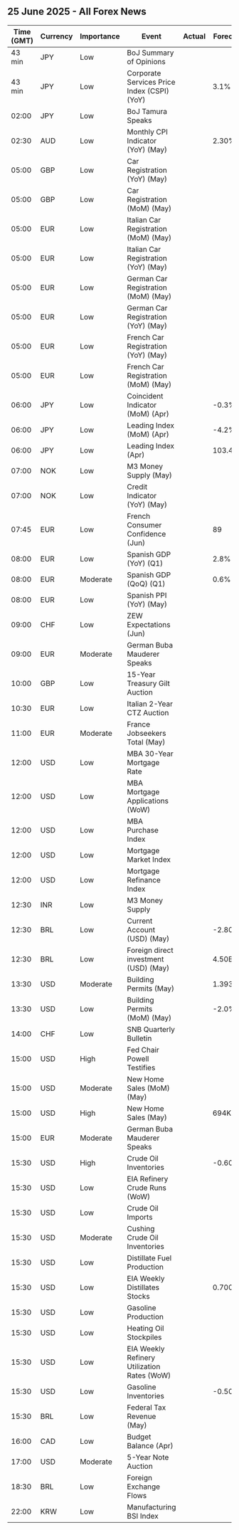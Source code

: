 ## 25 June 2025 - All Forex News

| Time (GMT) | Currency | Importance | Event | Actual | Forecast | Previous |
|------|----------|------------|-------|--------|----------|----------|
| 43 min | JPY | Low | BoJ Summary of Opinions |  |  |  |
| 43 min | JPY | Low | Corporate Services Price Index (CSPI) (YoY) |  | 3.1% | 3.1% |
| 02:00 | JPY | Low | BoJ Tamura Speaks |  |  |  |
| 02:30 | AUD | Low | Monthly CPI Indicator (YoY) (May) |  | 2.30% | 2.40% |
| 05:00 | GBP | Low | Car Registration (YoY) (May) |  |  | -10.4% |
| 05:00 | GBP | Low | Car Registration (MoM) (May) |  |  | -66.3% |
| 05:00 | EUR | Low | Italian Car Registration (MoM) (May) |  |  | -19.2% |
| 05:00 | EUR | Low | Italian Car Registration (YoY) (May) |  |  | 2.7% |
| 05:00 | EUR | Low | German Car Registration (MoM) (May) |  |  | -4.2% |
| 05:00 | EUR | Low | German Car Registration (YoY) (May) |  |  | -0.2% |
| 05:00 | EUR | Low | French Car Registration (YoY) (May) |  |  | -5.6% |
| 05:00 | EUR | Low | French Car Registration (MoM) (May) |  |  | -9.8% |
| 06:00 | JPY | Low | Coincident Indicator (MoM) (Apr) |  | -0.3% | -1.4% |
| 06:00 | JPY | Low | Leading Index (MoM) (Apr) |  | -4.2% | -0.1% |
| 06:00 | JPY | Low | Leading Index (Apr) |  | 103.4 | 108.1 |
| 07:00 | NOK | Low | M3 Money Supply (May) |  |  | 3,319.1B |
| 07:00 | NOK | Low | Credit Indicator (YoY) (May) |  |  | 4.1% |
| 07:45 | EUR | Low | French Consumer Confidence (Jun) |  | 89 | 88 |
| 08:00 | EUR | Low | Spanish GDP (YoY) (Q1) |  | 2.8% | 2.8% |
| 08:00 | EUR | Moderate | Spanish GDP (QoQ) (Q1) |  | 0.6% | 0.6% |
| 08:00 | EUR | Low | Spanish PPI (YoY) (May) |  |  | 1.9% |
| 09:00 | CHF | Low | ZEW Expectations (Jun) |  |  | -22.0 |
| 09:00 | EUR | Moderate | German Buba Mauderer Speaks |  |  |  |
| 10:00 | GBP | Low | 15-Year Treasury Gilt Auction |  |  | 4.917% |
| 10:30 | EUR | Low | Italian 2-Year CTZ Auction |  |  | 2.010% |
| 11:00 | EUR | Moderate | France Jobseekers Total (May) |  |  | 3,013.0K |
| 12:00 | USD | Low | MBA 30-Year Mortgage Rate |  |  | 6.84% |
| 12:00 | USD | Low | MBA Mortgage Applications (WoW) |  |  | -2.6% |
| 12:00 | USD | Low | MBA Purchase Index |  |  | 165.8 |
| 12:00 | USD | Low | Mortgage Market Index |  |  | 248.1 |
| 12:00 | USD | Low | Mortgage Refinance Index |  |  | 692.4 |
| 12:30 | INR | Low | M3 Money Supply |  |  | 9.5% |
| 12:30 | BRL | Low | Current Account (USD) (May) |  | -2.80B | -1.35B |
| 12:30 | BRL | Low | Foreign direct investment (USD) (May) |  | 4.50B | 5.49B |
| 13:30 | USD | Moderate | Building Permits (May) |  | 1.393M | 1.422M |
| 13:30 | USD | Low | Building Permits (MoM) (May) |  | -2.0% | -4.0% |
| 14:00 | CHF | Low | SNB Quarterly Bulletin |  |  |  |
| 15:00 | USD | High | Fed Chair Powell Testifies |  |  |  |
| 15:00 | USD | Moderate | New Home Sales (MoM) (May) |  |  | 10.9% |
| 15:00 | USD | High | New Home Sales (May) |  | 694K | 743K |
| 15:00 | EUR | Moderate | German Buba Mauderer Speaks |  |  |  |
| 15:30 | USD | High | Crude Oil Inventories |  | -0.600M | -11.473M |
| 15:30 | USD | Low | EIA Refinery Crude Runs (WoW) |  |  | -0.364M |
| 15:30 | USD | Low | Crude Oil Imports |  |  | -1.747M |
| 15:30 | USD | Moderate | Cushing Crude Oil Inventories |  |  | -0.995M |
| 15:30 | USD | Low | Distillate Fuel Production |  |  | 0.077M |
| 15:30 | USD | Low | EIA Weekly Distillates Stocks |  | 0.700M | 0.514M |
| 15:30 | USD | Low | Gasoline Production |  |  | 0.386M |
| 15:30 | USD | Low | Heating Oil Stockpiles |  |  | 0.152M |
| 15:30 | USD | Low | EIA Weekly Refinery Utilization Rates (WoW) |  |  | -1.1% |
| 15:30 | USD | Low | Gasoline Inventories |  | -0.500M | 0.209M |
| 15:30 | BRL | Low | Federal Tax Revenue (May) |  |  | 261.30B |
| 16:00 | CAD | Low | Budget Balance (Apr) |  |  | -23.88B |
| 17:00 | USD | Moderate | 5-Year Note Auction |  |  | 4.071% |
| 18:30 | BRL | Low | Foreign Exchange Flows |  |  | -0.092B |
| 22:00 | KRW | Low | Manufacturing BSI Index |  |  | 73 |

